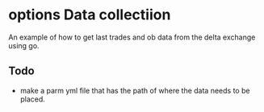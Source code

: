 # options Data collectiion

An example of how to get last trades and ob data from the delta exchange using go.


## Todo
- make a parm yml file that has the path of where the data needs to be placed.

